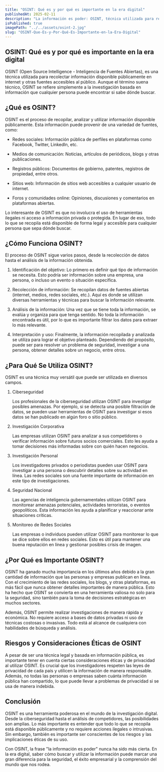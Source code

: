 ```yaml
---
title: "OSINT: Qué es y por qué es importante en la era digital"
publishedAt: 2025-02-11
description: "La información es poder: OSINT, técnica utilizada para recolectar información."
isPublished: true
imagePath: "../../assets/osint-2.jpg"
slug: "OSINT-Que-Es-y-Por-Qué-Es-Importante-en-la-Era-Digital"
---
```


## OSINT: Qué es y por qué es importante en la era digital

 OSINT (Open Source Intelligence - Inteligencia de Fuentes Abiertas), es una técnica utilizada para recolectar información disponible públicamente en internet y otras fuentes accesibles al público. Aunque el término suena técnico, OSINT se refiere simplemente a la investigación basada en información que cualquier persona puede encontrar si sabe dónde buscar.

## ¿Qué es OSINT?

OSINT es el proceso de recopilar, analizar y utilizar información disponible públicamente. Esta información puede provenir de una variedad de fuentes, como:

+ Redes sociales: Información pública de perfiles en plataformas como Facebook, Twitter, LinkedIn, etc.

+ Medios de comunicación: Noticias, artículos de periódicos, blogs y otras publicaciones.

+ Registros públicos: Documentos de gobierno, patentes, registros de propiedad, entre otros.

+ Sitios web: Información de sitios web accesibles a cualquier usuario de internet.

+ Foros y comunidades online: Opiniones, discusiones y comentarios en plataformas abiertas.

Lo interesante de OSINT es que no involucra el uso de herramientas ilegales ni acceso a información privada o protegida. En lugar de eso, todo lo que se recopila está disponible de forma legal y accesible para cualquier persona que sepa dónde buscar.

## ¿Cómo Funciona OSINT?

El proceso de OSINT sigue varios pasos, desde la recolección de datos hasta el análisis de la información obtenida.

1. Identificación del objetivo: Lo primero es definir qué tipo de información se necesita. Esto podría ser información sobre una empresa, una persona, o incluso un evento o situación específica.
   
2. Recolección de información: Se recopilan datos de fuentes abiertas (internet, medios, redes sociales, etc.). Aquí es donde se utilizan diversas herramientas y técnicas para buscar la información relevante.
   
3. Análisis de la información: Una vez que se tiene toda la información, se evalúa y organiza para que tenga sentido. No toda la información encontrada es útil, por lo que es importante filtrar los datos para extraer lo más relevante.
   
4. Interpretación y uso: Finalmente, la información recopilada y analizada se utiliza para lograr el objetivo planteado. Dependiendo del propósito, puede ser para resolver un problema de seguridad, investigar a una persona, obtener detalles sobre un negocio, entre otros.


## ¿Para Qué Se Utiliza OSINT?
OSINT es una técnica muy versátil que puede ser utilizada en diversos campos.

1. Ciberseguridad
   
    Los profesionales de la ciberseguridad utilizan OSINT para investigar posibles amenazas. Por ejemplo, si se detecta una posible filtración de datos, se pueden usar herramientas de OSINT para investigar si esos datos se han publicado en algún foro o sitio público.

2. Investigación Corporativa

    Las empresas utilizan OSINT para analizar a sus competidores o verificar información sobre futuros socios comerciales. Esto les ayuda a tomar decisiones más informadas sobre con quién hacen negocios.

3. Investigación Personal
    
    Los investigadores privados o periodistas pueden usar OSINT para investigar a una persona o descubrir detalles sobre su actividad en línea. Las redes sociales son una fuente importante de información en este tipo de investigaciones.

4. Seguridad Nacional

    Las agencias de inteligencia gubernamentales utilizan OSINT para monitorear amenazas potenciales, actividades terroristas, o eventos geopolíticos. Esta información les ayuda a planificar y reaccionar ante situaciones críticas.

5. Monitoreo de Redes Sociales

    Las empresas o individuos pueden utilizar OSINT para monitorear lo que se dice sobre ellos en redes sociales. Esto es útil para mantener una buena reputación en línea y gestionar posibles crisis de imagen.

## ¿Por Qué es Importante OSINT?
OSINT ha ganado mucha importancia en los últimos años debido a la gran cantidad de información que las personas y empresas publican en línea. Con el crecimiento de las redes sociales, los blogs, y otras plataformas, es más fácil que nunca obtener detalles importantes de manera pública. Esto ha hecho que OSINT se convierta en una herramienta valiosa no solo para la seguridad, sino también para la toma de decisiones estratégicas en muchos sectores.

Además, OSINT permite realizar investigaciones de manera rápida y económica. No requiere acceso a bases de datos privadas ni uso de técnicas costosas o invasivas. Todo está al alcance de cualquiera con habilidades de búsqueda y análisis.

## Riesgos y Consideraciones Éticas de OSINT
A pesar de ser una técnica legal y basada en información pública, es importante tener en cuenta ciertas consideraciones éticas y de privacidad al utilizar OSINT. Es crucial que los investigadores respeten las leyes de privacidad de cada país y utilicen la información de manera responsable. Además, no todas las personas o empresas saben cuánta información pública han compartido, lo que puede llevar a problemas de privacidad si se usa de manera indebida.

## Conclusión
OSINT es una herramienta poderosa en el mundo de la investigación digital. Desde la ciberseguridad hasta el análisis de competidores, las posibilidades son amplias. Lo más importante es entender que todo lo que se recopila está disponible públicamente y no requiere acciones ilegales o intrusivas. Sin embargo, también es importante ser conscientes de los riesgos y las implicaciones éticas de su uso.

Con OSINT, la frase "la información es poder" nunca ha sido más cierta. En la era digital, saber cómo buscar y utilizar la información puede marcar una gran diferencia para la seguridad, el éxito empresarial y la comprensión del mundo que nos rodea.